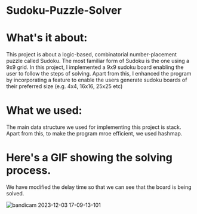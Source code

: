# Sudoku-Puzzle-Solver

# What's it about:
This project is about a logic-based, combinatorial number-placement puzzle called Sudoku. The most familiar form of Sudoku is the one using a 9x9 grid.
In this project, I implemented a 9x9 sudoku board enabling the user to follow the steps of solving. Apart from this, I enhanced the program by incorporating a feature
to enable the users generate sudoku boards of their preferred size (e.g. 4x4, 16x16, 25x25 etc)

# What we used:
The main data structure we used for implementing this project is stack. Apart from this, to make the program mroe efficient, we used hashmap.

# Here's a GIF showing the solving process.
We have modified the delay time so that we can see that the board is being solved.

![bandicam 2023-12-03 17-09-13-101](https://github.com/saadiqnafis/Sudoku-Puzzle-Solver/assets/88062325/ab50443d-193e-4dfa-a67f-12c7b288bcf7)
